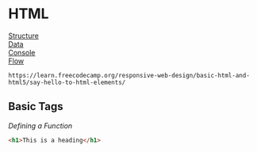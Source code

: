 # HTML

[Structure](#structure)\
[Data](#data)\
[Console](#console)\
[Flow](#flow)

```
https://learn.freecodecamp.org/responsive-web-design/basic-html-and-html5/say-hello-to-html-elements/
```
## Basic Tags

*Defining a Function*

```html
<h1>This is a heading</h1>
```
